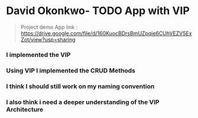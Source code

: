 # David Okonkwo- TODO App with VIP

> Project demo App link : https://drive.google.com/file/d/160KuocBDrsBmUZpqie6CUhVEZV5ExZot/view?usp=sharing

### I implemented the VIP 
### Using VIP I implemented the CRUD Methods
### I think I should still work on my naming convention
### I also think i need a deeper understanding of the VIP Architecture
